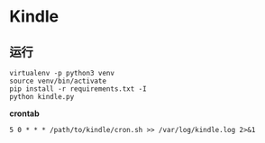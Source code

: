 # Kindle

## 运行

```
virtualenv -p python3 venv
source venv/bin/activate
pip install -r requirements.txt -I
python kindle.py
```

**crontab**

```
5 0 * * * /path/to/kindle/cron.sh >> /var/log/kindle.log 2>&1
```
